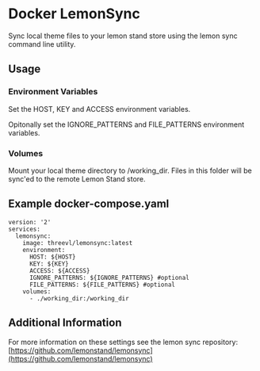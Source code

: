 # Docker LemonSync
Sync local theme files to your lemon stand store using the lemon sync command line utility.

## Usage

### Environment Variables
Set the HOST, KEY and ACCESS environment variables.

Opitonally set the IGNORE_PATTERNS and FILE_PATTERNS environment variables.

### Volumes
Mount your local theme directory to /working_dir. Files in this folder will be sync'ed to the remote Lemon Stand store.

## Example docker-compose.yaml

```
version: '2'
services:
  lemonsync:
    image: threevl/lemonsync:latest
    environment:
      HOST: ${HOST}
      KEY: ${KEY}
      ACCESS: ${ACCESS}
      IGNORE_PATTERNS: ${IGNORE_PATTERNS} #optional
      FILE_PATTERNS: ${FILE_PATTERNS} #optional
    volumes:
      - ./working_dir:/working_dir
```

## Additional Information
For more information on these settings see the lemon sync repository: [https://github.com/lemonstand/lemonsync](https://github.com/lemonstand/lemonsync)